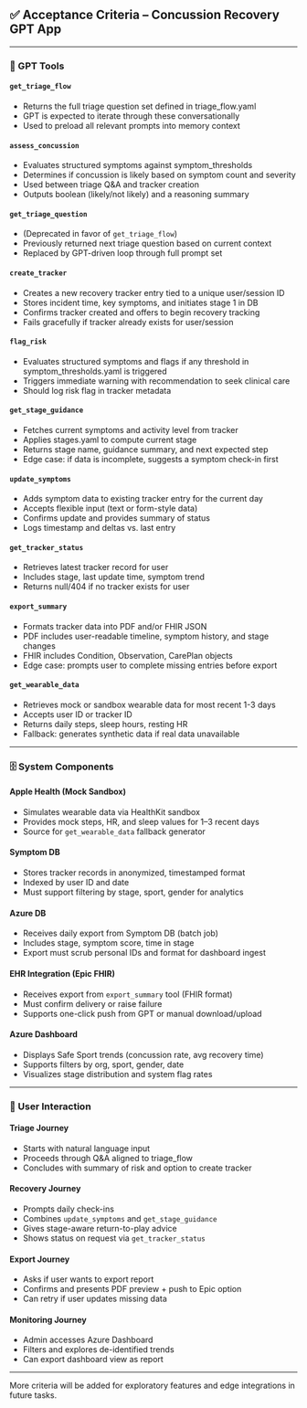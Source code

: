 ## ✅ Acceptance Criteria – Concussion Recovery GPT App

---

### 🧠 GPT Tools

#### `get_triage_flow`
- Returns the full triage question set defined in triage_flow.yaml
- GPT is expected to iterate through these conversationally
- Used to preload all relevant prompts into memory context

#### `assess_concussion`
- Evaluates structured symptoms against symptom_thresholds
- Determines if concussion is likely based on symptom count and severity
- Used between triage Q&A and tracker creation
- Outputs boolean (likely/not likely) and a reasoning summary

#### `get_triage_question`
- (Deprecated in favor of `get_triage_flow`)
- Previously returned next triage question based on current context
- Replaced by GPT-driven loop through full prompt set

#### `create_tracker`
- Creates a new recovery tracker entry tied to a unique user/session ID
- Stores incident time, key symptoms, and initiates stage 1 in DB
- Confirms tracker created and offers to begin recovery tracking
- Fails gracefully if tracker already exists for user/session

#### `flag_risk`
- Evaluates structured symptoms and flags if any threshold in symptom_thresholds.yaml is triggered
- Triggers immediate warning with recommendation to seek clinical care
- Should log risk flag in tracker metadata

#### `get_stage_guidance`
- Fetches current symptoms and activity level from tracker
- Applies stages.yaml to compute current stage
- Returns stage name, guidance summary, and next expected step
- Edge case: if data is incomplete, suggests a symptom check-in first

#### `update_symptoms`
- Adds symptom data to existing tracker entry for the current day
- Accepts flexible input (text or form-style data)
- Confirms update and provides summary of status
- Logs timestamp and deltas vs. last entry

#### `get_tracker_status`
- Retrieves latest tracker record for user
- Includes stage, last update time, symptom trend
- Returns null/404 if no tracker exists for user

#### `export_summary`
- Formats tracker data into PDF and/or FHIR JSON
- PDF includes user-readable timeline, symptom history, and stage changes
- FHIR includes Condition, Observation, CarePlan objects
- Edge case: prompts user to complete missing entries before export

#### `get_wearable_data`
- Retrieves mock or sandbox wearable data for most recent 1-3 days
- Accepts user ID or tracker ID
- Returns daily steps, sleep hours, resting HR
- Fallback: generates synthetic data if real data unavailable

---

### 🗄️ System Components

#### Apple Health (Mock Sandbox)
- Simulates wearable data via HealthKit sandbox
- Provides mock steps, HR, and sleep values for 1–3 recent days
- Source for `get_wearable_data` fallback generator

#### Symptom DB
- Stores tracker records in anonymized, timestamped format
- Indexed by user ID and date
- Must support filtering by stage, sport, gender for analytics

#### Azure DB
- Receives daily export from Symptom DB (batch job)
- Includes stage, symptom score, time in stage
- Export must scrub personal IDs and format for dashboard ingest

#### EHR Integration (Epic FHIR)
- Receives export from `export_summary` tool (FHIR format)
- Must confirm delivery or raise failure
- Supports one-click push from GPT or manual download/upload

#### Azure Dashboard
- Displays Safe Sport trends (concussion rate, avg recovery time)
- Supports filters by org, sport, gender, date
- Visualizes stage distribution and system flag rates

---

### 📱 User Interaction

#### Triage Journey
- Starts with natural language input
- Proceeds through Q&A aligned to triage_flow
- Concludes with summary of risk and option to create tracker

#### Recovery Journey
- Prompts daily check-ins
- Combines `update_symptoms` and `get_stage_guidance`
- Gives stage-aware return-to-play advice
- Shows status on request via `get_tracker_status`

#### Export Journey
- Asks if user wants to export report
- Confirms and presents PDF preview + push to Epic option
- Can retry if user updates missing data

#### Monitoring Journey
- Admin accesses Azure Dashboard
- Filters and explores de-identified trends
- Can export dashboard view as report

---

More criteria will be added for exploratory features and edge integrations in future tasks.